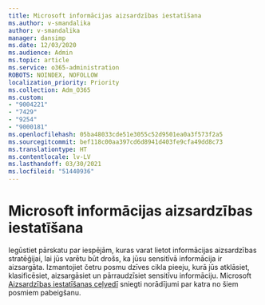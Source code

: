 ```yaml
---
title: Microsoft informācijas aizsardzības iestatīšana
ms.author: v-smandalika
author: v-smandalika
manager: dansimp
ms.date: 12/03/2020
ms.audience: Admin
ms.topic: article
ms.service: o365-administration
ROBOTS: NOINDEX, NOFOLLOW
localization_priority: Priority
ms.collection: Adm_O365
ms.custom:
- "9004221"
- "7429"
- "9254"
- "9000181"
ms.openlocfilehash: 05ba48033cde51e3055c52d9501ea0a3f573f2a5
ms.sourcegitcommit: bef118c00aa397cd6d8941d403fe9cfa49dd8c73
ms.translationtype: HT
ms.contentlocale: lv-LV
ms.lasthandoff: 03/30/2021
ms.locfileid: "51440936"
---
```

# <a name="set-up-microsoft-information-protection"></a>Microsoft informācijas aizsardzības iestatīšana

Iegūstiet pārskatu par iespējām, kuras varat lietot informācijas aizsardzības stratēģijai, lai jūs varētu būt drošs, ka jūsu sensitīvā informācija ir aizsargāta. Izmantojiet četru posmu dzīves cikla pieeju, kurā jūs atklāsiet, klasificēsiet, aizsargāsiet un pārraudzīsiet sensitīvu informāciju. Microsoft [Aizsardzības iestatīšanas ceļvedī](https://go.microsoft.com/fwlink/?linkid=2146619) sniegti norādījumi par katra no šiem posmiem pabeigšanu.
